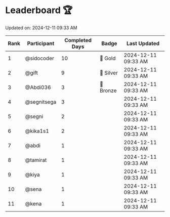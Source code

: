 # Leaderboard 🏆

Updated on: 2024-12-11 09:33 AM

| Rank | Participant       | Completed Days | Badge      | Last Updated         |
|------|-------------------|----------------|------------|----------------------|
| 1    | @sidocoder        | 10             | 🏅 Gold     | 2024-12-11 09:33 AM |
| 2    | @gift             | 9              | 🥈 Silver   | 2024-12-11 09:33 AM |
| 3    | @Abdi036          | 3              | 🥉 Bronze   | 2024-12-11 09:33 AM |
| 4    | @segnitsega       | 3              |            | 2024-12-11 09:33 AM |
| 5    | @segni            | 2              |            | 2024-12-11 09:33 AM |
| 6    | @kika1s1          | 2              |            | 2024-12-11 09:33 AM |
| 7    | @abdi             | 1              |            | 2024-12-11 09:33 AM |
| 8    | @tamirat          | 1              |            | 2024-12-11 09:33 AM |
| 9    | @kiya             | 1              |            | 2024-12-11 09:33 AM |
| 10   | @sena             | 1              |            | 2024-12-11 09:33 AM |
| 11   | @kena             | 1              |            | 2024-12-11 09:33 AM |
